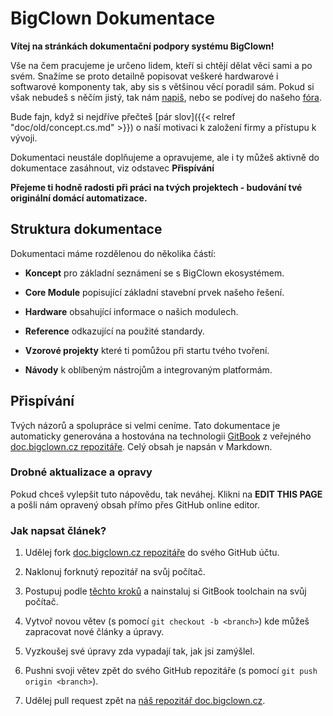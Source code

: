 # BigClown Dokumentace

**Vítej na stránkách dokumentační podpory systému BigClown!**

Vše na čem pracujeme je určeno lidem, kteří si chtějí dělat věci sami a po svém.
Snažíme se proto detailně popisovat veškeré hardwarové i softwarové komponenty tak, aby sis s většinou věcí poradil sám. 
Pokud si však nebudeš s něčím jistý, tak nám [napiš](mailto:support@bigclown.com), nebo se podívej do našeho [fóra](http://forum.bigclown.com/).

Bude fajn, když si nejdříve přečteš [pár slov]({{< relref "doc/old/concept.cs.md" >}}) o naší motivaci k založení firmy a přístupu k vývoji.

Dokumentaci neustále doplňujeme a opravujeme, ale i ty můžeš aktivně do dokumentace zasáhnout, viz odstavec **Přispívání**

**Přejeme ti hodně radosti při práci na tvých projektech - budování tvé originální domácí automatizace.**

## Struktura dokumentace

Dokumentaci máme rozdělenou do několika částí:

* **Koncept** pro základní seznámení se s BigClown ekosystémem.

* **Core Module** popisující základní stavební prvek našeho řešení.

* **Hardware** obsahující informace o našich modulech.

* **Reference** odkazující na použité standardy.

* **Vzorové projekty** které ti pomůžou při startu tvého tvoření.

* **Návody** k oblíbeným nástrojům a integrovaným platformám.

## Přispívání

Tvých názorů a spolupráce si velmi ceníme.
Tato dokumentace je automaticky generována a hostována na technologii [GitBook](https://www.gitbook.com) z veřejného [doc.bigclown.cz repozitáře](https://github.com/bigclownlabs/doc.bigclown.cz).
Celý obsah je napsán v Markdown.

### Drobné aktualizace a opravy

Pokud chceš vylepšit tuto nápovědu, tak neváhej. Klikni na **EDIT THIS PAGE** a pošli nám opravený obsah přímo přes GitHub online editor.

### Jak napsat článek?

1. Udělej fork [doc.bigclown.cz repozitáře](https://github.com/bigclownlabs/doc.bigclown.cz) do svého GitHub účtu.

2. Naklonuj forknutý repozitář na svůj počítač.

3. Postupuj podle [těchto kroků](https://toolchain.gitbook.com/setup.html) a nainstaluj si GitBook toolchain na svůj počítač.

4. Vytvoř novou větev (s pomocí `git checkout -b <branch>`) kde můžeš zapracovat nové články a úpravy.

5. Vyzkoušej své úpravy zda vypadají tak, jak jsi zamýšlel.

6. Pushni svoji větev zpět do svého GitHub repozitáře (s pomocí `git push origin <branch>`).

7. Udělej pull request zpět na [náš repozitář doc.bigclown.cz](https://github.com/bigclownlabs/doc.bigclown.cz).

